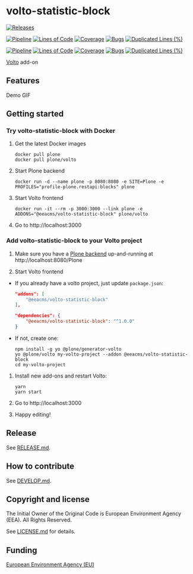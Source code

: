 # volto-statistic-block

[![Releases](https://img.shields.io/github/v/release/eea/volto-statistic-block)](https://github.com/eea/volto-statistic-block/releases)

[![Pipeline](https://ci.eionet.europa.eu/buildStatus/icon?job=volto-addons%2Fvolto-statistic-block%2Fmaster&subject=master)](https://ci.eionet.europa.eu/view/Github/job/volto-addons/job/volto-statistic-block/job/master/display/redirect)
[![Lines of Code](https://sonarqube.eea.europa.eu/api/project_badges/measure?project=volto-statistic-block-master&metric=ncloc)](https://sonarqube.eea.europa.eu/dashboard?id=volto-statistic-block-master)
[![Coverage](https://sonarqube.eea.europa.eu/api/project_badges/measure?project=volto-statistic-block-master&metric=coverage)](https://sonarqube.eea.europa.eu/dashboard?id=volto-statistic-block-master)
[![Bugs](https://sonarqube.eea.europa.eu/api/project_badges/measure?project=volto-statistic-block-master&metric=bugs)](https://sonarqube.eea.europa.eu/dashboard?id=volto-statistic-block-master)
[![Duplicated Lines (%)](https://sonarqube.eea.europa.eu/api/project_badges/measure?project=volto-statistic-block-master&metric=duplicated_lines_density)](https://sonarqube.eea.europa.eu/dashboard?id=volto-statistic-block-master)

[![Pipeline](https://ci.eionet.europa.eu/buildStatus/icon?job=volto-addons%2Fvolto-statistic-block%2Fdevelop&subject=develop)](https://ci.eionet.europa.eu/view/Github/job/volto-addons/job/volto-statistic-block/job/develop/display/redirect)
[![Lines of Code](https://sonarqube.eea.europa.eu/api/project_badges/measure?project=volto-statistic-block-develop&metric=ncloc)](https://sonarqube.eea.europa.eu/dashboard?id=volto-statistic-block-develop)
[![Coverage](https://sonarqube.eea.europa.eu/api/project_badges/measure?project=volto-statistic-block-develop&metric=coverage)](https://sonarqube.eea.europa.eu/dashboard?id=volto-statistic-block-develop)
[![Bugs](https://sonarqube.eea.europa.eu/api/project_badges/measure?project=volto-statistic-block-develop&metric=bugs)](https://sonarqube.eea.europa.eu/dashboard?id=volto-statistic-block-develop)
[![Duplicated Lines (%)](https://sonarqube.eea.europa.eu/api/project_badges/measure?project=volto-statistic-block-develop&metric=duplicated_lines_density)](https://sonarqube.eea.europa.eu/dashboard?id=volto-statistic-block-develop)


[Volto](https://github.com/plone/volto) add-on

## Features

Demo GIF

## Getting started

### Try volto-statistic-block with Docker

1. Get the latest Docker images

   ```
   docker pull plone
   docker pull plone/volto
   ```

1. Start Plone backend
   ```
   docker run -d --name plone -p 8080:8080 -e SITE=Plone -e PROFILES="profile-plone.restapi:blocks" plone
   ```

1. Start Volto frontend

   ```
   docker run -it --rm -p 3000:3000 --link plone -e ADDONS="@eeacms/volto-statistic-block" plone/volto
   ```

1. Go to http://localhost:3000

### Add volto-statistic-block to your Volto project

1. Make sure you have a [Plone backend](https://plone.org/download) up-and-running at http://localhost:8080/Plone

1. Start Volto frontend

* If you already have a volto project, just update `package.json`:

   ```JSON
   "addons": [
       "@eeacms/volto-statistic-block"
   ],

   "dependencies": {
       "@eeacms/volto-statistic-block": "^1.0.0"
   }
   ```

* If not, create one:

   ```
   npm install -g yo @plone/generator-volto
   yo @plone/volto my-volto-project --addon @eeacms/volto-statistic-block
   cd my-volto-project
   ```

1. Install new add-ons and restart Volto:

   ```
   yarn
   yarn start
   ```

1. Go to http://localhost:3000

1. Happy editing!

## Release

See [RELEASE.md](https://github.com/eea/volto-statistic-block/blob/master/RELEASE.md).

## How to contribute

See [DEVELOP.md](https://github.com/eea/volto-statistic-block/blob/master/DEVELOP.md).

## Copyright and license

The Initial Owner of the Original Code is European Environment Agency (EEA).
All Rights Reserved.

See [LICENSE.md](https://github.com/eea/volto-statistic-block/blob/master/LICENSE.md) for details.

## Funding

[European Environment Agency (EU)](http://eea.europa.eu)
